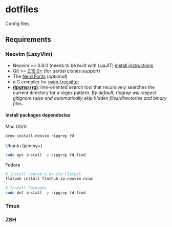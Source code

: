 # dotfiles
Config files

## Requirements

### Neovim (LazyVim)

- Neovim >= 0.8.0 (needs to be built with LuaJIT) [install instructions](https://github.com/neovim/neovim/blob/master/INSTALL.md)
- Git >= [2.19.0+](https://git-scm.com/download/linux) (for partial clones support)
- The [Nerd Fonts](https://www.nerdfonts.com/) (_optional_)
- a C compiler for [nvim-treesitter](https://github.com/nvim-treesitter/nvim-treesitter#requirements)
- **[ripgrep (rg)](https://github.com/BurntSushi/ripgrep)**: line-oriented search tool that recursively searches the current directory for a regex pattern. _By default, ripgrep will respect gitignore rules and automatically skip hidden files/directories and binary files._

#### Install packages dependecies

Mac OS/X

```sh
brew install neovim ripgrep fd
```

Ubuntu (jammy+)

```sh
sudo apt install -y ripgrep fd-find
```

Fedora

```sh
# Install neovim 0.9+ via Flatpak
flatpak install flathub io.neovim.nvim

# Install Packages
sudo dnf install -y ripgrep fd-find
```

### Tmux

### ZSH

